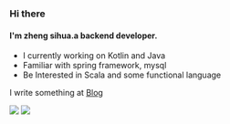 ### Hi there
#### I'm zheng sihua.a backend developer.
- I currently working on Kotlin and Java
- Familiar with spring framework, mysql
- Be Interested in Scala and some functional language

I write something at [Blog](https://zshnb.github.io/)

![](https://github-readme-stats.vercel.app/api?username=zshnb)
![](https://github-readme-streak-stats.herokuapp.com/?user=zshnb)
